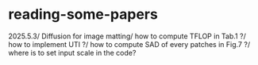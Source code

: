 # reading-some-papers
2025.5.3/
Diffusion for image matting/
how to compute TFLOP in Tab.1 ?/
how to implement UTI ?/
how to compute SAD of every patches in Fig.7 ?/
where is to set input scale in the code?
